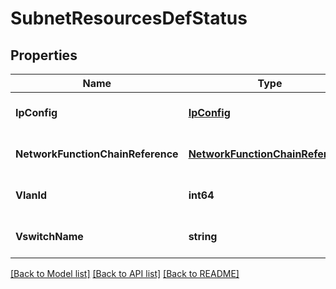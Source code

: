 # SubnetResourcesDefStatus

## Properties
Name | Type | Description | Notes
------------ | ------------- | ------------- | -------------
**IpConfig** | [**IpConfig**](ip_config.md) |  | [optional] [default to null]
**NetworkFunctionChainReference** | [**NetworkFunctionChainReference**](network_function_chain_reference.md) |  | [optional] [default to null]
**VlanId** | **int64** |  | [optional] [default to null]
**VswitchName** | **string** |  | [optional] [default to null]

[[Back to Model list]](../README.md#documentation-for-models) [[Back to API list]](../README.md#documentation-for-api-endpoints) [[Back to README]](../README.md)


